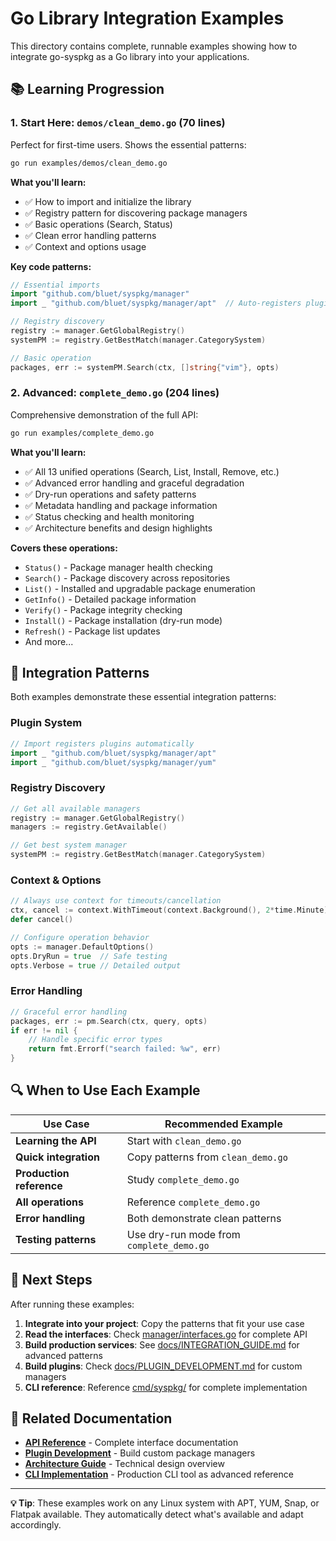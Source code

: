 # Go Library Integration Examples

This directory contains complete, runnable examples showing how to integrate go-syspkg as a Go library into your applications.

## 📚 Learning Progression

### 1. **Start Here: `demos/clean_demo.go`** (70 lines)

Perfect for first-time users. Shows the essential patterns:

```bash
go run examples/demos/clean_demo.go
```

**What you'll learn:**
- ✅ How to import and initialize the library
- ✅ Registry pattern for discovering package managers
- ✅ Basic operations (Search, Status)
- ✅ Clean error handling patterns
- ✅ Context and options usage

**Key code patterns:**
```go
// Essential imports
import "github.com/bluet/syspkg/manager"
import _ "github.com/bluet/syspkg/manager/apt"  // Auto-registers plugin

// Registry discovery
registry := manager.GetGlobalRegistry()
systemPM := registry.GetBestMatch(manager.CategorySystem)

// Basic operation
packages, err := systemPM.Search(ctx, []string{"vim"}, opts)
```

### 2. **Advanced: `complete_demo.go`** (204 lines)

Comprehensive demonstration of the full API:

```bash
go run examples/complete_demo.go
```

**What you'll learn:**
- ✅ All 13 unified operations (Search, List, Install, Remove, etc.)
- ✅ Advanced error handling and graceful degradation
- ✅ Dry-run operations and safety patterns
- ✅ Metadata handling and package information
- ✅ Status checking and health monitoring
- ✅ Architecture benefits and design highlights

**Covers these operations:**
- `Status()` - Package manager health checking
- `Search()` - Package discovery across repositories
- `List()` - Installed and upgradable package enumeration
- `GetInfo()` - Detailed package information
- `Verify()` - Package integrity checking
- `Install()` - Package installation (dry-run mode)
- `Refresh()` - Package list updates
- And more...

## 🎯 Integration Patterns

Both examples demonstrate these essential integration patterns:

### **Plugin System**
```go
// Import registers plugins automatically
import _ "github.com/bluet/syspkg/manager/apt"
import _ "github.com/bluet/syspkg/manager/yum"
```

### **Registry Discovery**
```go
// Get all available managers
registry := manager.GetGlobalRegistry()
managers := registry.GetAvailable()

// Get best system manager
systemPM := registry.GetBestMatch(manager.CategorySystem)
```

### **Context & Options**
```go
// Always use context for timeouts/cancellation
ctx, cancel := context.WithTimeout(context.Background(), 2*time.Minute)
defer cancel()

// Configure operation behavior
opts := manager.DefaultOptions()
opts.DryRun = true  // Safe testing
opts.Verbose = true // Detailed output
```

### **Error Handling**
```go
// Graceful error handling
packages, err := pm.Search(ctx, query, opts)
if err != nil {
    // Handle specific error types
    return fmt.Errorf("search failed: %w", err)
}
```

## 🔍 When to Use Each Example

| Use Case | Recommended Example |
|----------|-------------------|
| **Learning the API** | Start with `clean_demo.go` |
| **Quick integration** | Copy patterns from `clean_demo.go` |
| **Production reference** | Study `complete_demo.go` |
| **All operations** | Reference `complete_demo.go` |
| **Error handling** | Both demonstrate clean patterns |
| **Testing patterns** | Use dry-run mode from `complete_demo.go` |

## 🚀 Next Steps

After running these examples:

1. **Integrate into your project**: Copy the patterns that fit your use case
2. **Read the interfaces**: Check [manager/interfaces.go](../manager/interfaces.go) for complete API
3. **Build production services**: See [docs/INTEGRATION_GUIDE.md](../docs/INTEGRATION_GUIDE.md) for advanced patterns
4. **Build plugins**: Check [docs/PLUGIN_DEVELOPMENT.md](../docs/PLUGIN_DEVELOPMENT.md) for custom managers
5. **CLI reference**: Reference [cmd/syspkg/](../cmd/syspkg/) for complete implementation

## 📖 Related Documentation

- **[API Reference](../manager/interfaces.go)** - Complete interface documentation
- **[Plugin Development](../docs/PLUGIN_DEVELOPMENT.md)** - Build custom package managers
- **[Architecture Guide](../docs/ARCHITECTURE.md)** - Technical design overview
- **[CLI Implementation](../cmd/syspkg/)** - Production CLI tool as advanced reference

---

**💡 Tip**: These examples work on any Linux system with APT, YUM, Snap, or Flatpak available. They automatically detect what's available and adapt accordingly.
